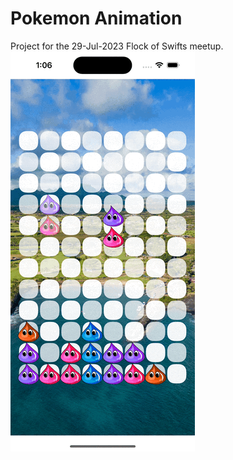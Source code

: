 # Pokemon Animation
Project for the 29-Jul-2023 Flock of Swifts meetup.
![image](./preview.gif "Preview")
